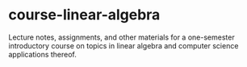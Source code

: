 # course-linear-algebra
Lecture notes, assignments, and other materials for a one-semester introductory course on topics in linear algebra and computer science applications thereof.

